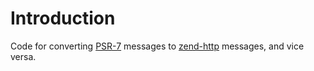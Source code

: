 # Introduction

Code for converting [PSR-7](http://www.php-fig.org/psr/psr-7/) messages to
[zend-http](https://docs.zendframework.com/zend-http/) messages, and vice
versa.